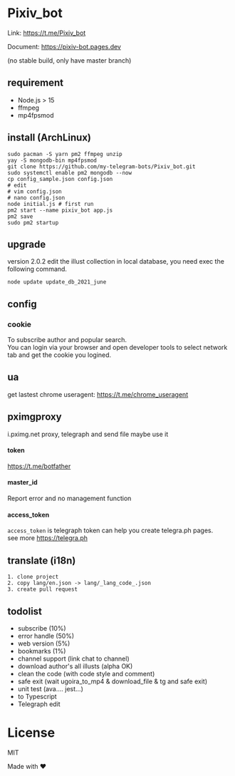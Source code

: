 # Pixiv_bot
Link: https://t.me/Pixiv_bot

Document: https://pixiv-bot.pages.dev

(no stable build, only have master branch)
## requirement

- Node.js > 15
- ffmpeg
- mp4fpsmod
## install (ArchLinux)
    sudo pacman -S yarn pm2 ffmpeg unzip
    yay -S mongodb-bin mp4fpsmod
    git clone https://github.com/my-telegram-bots/Pixiv_bot.git
    sudo systemctl enable pm2 mongodb --now
    cp config_sample.json config.json
    # edit
    # vim config.json
    # nano config.json
    node initial.js # first run
    pm2 start --name pixiv_bot app.js
    pm2 save
    sudo pm2 startup
## upgrade
version 2.0.2 edit the illust collection in local database, you need exec the following command.

    node update update_db_2021_june


## config
### cookie
To subscribe author and popular search.  
You can login via your browser and open developer tools to select network tab and get the cookie you logined.  
## ua
get lastest chrome useragent: https://t.me/chrome_useragent
## pximgproxy
i.pximg.net proxy, telegraph and send file maybe use it
#### token
https://t.me/botfather
#### master_id
Report error and no management function
#### access_token
`access_token` is telegraph token can help you create telegra.ph pages.  
see more https://telegra.ph

## translate (i18n)
    1. clone project
    2. copy lang/en.json -> lang/_lang_code_.json
    3. create pull request

## todolist
- subscribe (10%)
- error handle (50%)
- web version (5%)
- bookmarks (1%)
- channel support (link chat to channel)
- download author's all illusts (alpha OK)
- clean the code (with code style and comment)
- safe exit (wait ugoira_to_mp4 & download_file & tg and safe exit)
- unit test (ava.... jest...)
- to Typescript
- Telegraph edit
# License
MIT


Made with ❤️